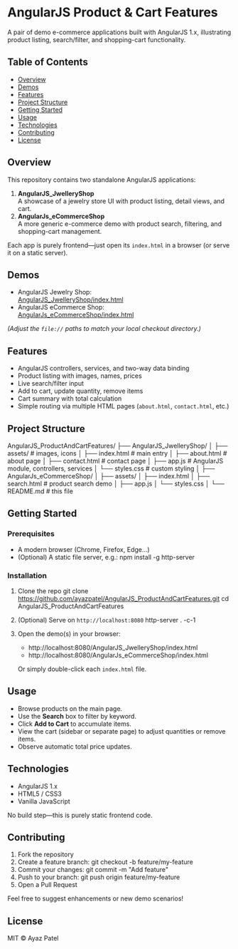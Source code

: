 # AngularJS Product & Cart Features

A pair of demo e-commerce applications built with AngularJS 1.x, illustrating product listing, search/filter, and shopping-cart functionality.

## Table of Contents

- [Overview](#overview)  
- [Demos](#demos)  
- [Features](#features)  
- [Project Structure](#project-structure)  
- [Getting Started](#getting-started)  
- [Usage](#usage)  
- [Technologies](#technologies)  
- [Contributing](#contributing)  
- [License](#license)  

## Overview

This repository contains two standalone AngularJS applications:

1. **AngularJS_JwelleryShop**  
   A showcase of a jewelry store UI with product listing, detail views, and cart.  
2. **AngularJs_eCommerceShop**  
   A more generic e-commerce demo with product search, filtering, and shopping-cart management.

Each app is purely frontend—just open its `index.html` in a browser (or serve it on a static server).

## Demos

- AngularJS Jewelry Shop:  
  [AngularJS_JwelleryShop/index.html](file:///Users/ayazpatel/Projects/AngularJS_ProductAndCartFeatures/AngularJS_JwelleryShop/index.html)  
- AngularJS eCommerce Shop:  
  [AngularJs_eCommerceShop/index.html](file:///Users/ayazpatel/Projects/AngularJS_ProductAndCartFeatures/AngularJs_eCommerceShop/index.html)  

*(Adjust the `file://` paths to match your local checkout directory.)*

## Features

- AngularJS controllers, services, and two-way data binding  
- Product listing with images, names, prices  
- Live search/filter input  
- Add to cart, update quantity, remove items  
- Cart summary with total calculation  
- Simple routing via multiple HTML pages (`about.html`, `contact.html`, etc.)

## Project Structure
AngularJS_ProductAndCartFeatures/
├── AngularJS_JwelleryShop/
│   ├── assets/               # images, icons
│   ├── index.html            # main entry
│   ├── about.html            # about page
│   ├── contact.html          # contact page
│   ├── app.js                # AngularJS module, controllers, services
│   └── styles.css            # custom styling
│
├── AngularJs_eCommerceShop/
│   ├── assets/
│   ├── index.html
│   ├── search.html           # product search demo
│   ├── app.js
│   └── styles.css
│
└── README.md                 # this file

## Getting Started

### Prerequisites

- A modern browser (Chrome, Firefox, Edge…)  
- (Optional) A static file server, e.g.:
npm install -g http-server

### Installation

1. Clone the repo
   git clone https://github.com/ayazpatel/AngularJS_ProductAndCartFeatures.git
   cd AngularJS_ProductAndCartFeatures
2. (Optional) Serve on `http://localhost:8080`
   http-server . -c-1
3. Open the demo(s) in your browser:  
   - http://localhost:8080/AngularJS_JwelleryShop/index.html  
   - http://localhost:8080/AngularJs_eCommerceShop/index.html  

   Or simply double-click each `index.html` file.

## Usage

- Browse products on the main page.  
- Use the **Search** box to filter by keyword.  
- Click **Add to Cart** to accumulate items.  
- View the cart (sidebar or separate page) to adjust quantities or remove items.  
- Observe automatic total price updates.

## Technologies

- AngularJS 1.x  
- HTML5 / CSS3  
- Vanilla JavaScript  

No build step—this is purely static frontend code.

## Contributing

1. Fork the repository  
2. Create a feature branch:
   git checkout -b feature/my-feature
3. Commit your changes:
   git commit -m "Add feature"
4. Push to your branch:
   git push origin feature/my-feature
5. Open a Pull Request  

Feel free to suggest enhancements or new demo scenarios!

## License

MIT © Ayaz Patel  
